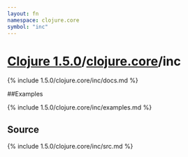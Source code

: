 ```yaml
---
layout: fn
namespace: clojure.core
symbol: "inc"
---
```


# [Clojure 1.5.0](../../)/[clojure.core](../)/inc

{% include 1.5.0/clojure.core/inc/docs.md %}

##Examples

{% include 1.5.0/clojure.core/inc/examples.md %}
## Source
{% include 1.5.0/clojure.core/inc/src.md %}

